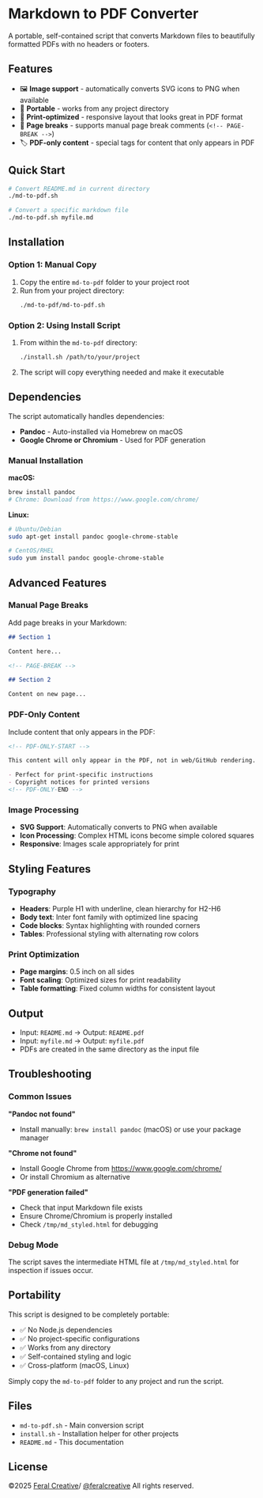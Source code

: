 # Markdown to PDF Converter

A portable, self-contained script that converts Markdown files to beautifully formatted PDFs with no headers or footers.

## Features

- 🖼️ **Image support** - automatically converts SVG icons to PNG when available
- 🔧 **Portable** - works from any project directory
- 📱 **Print-optimized** - responsive layout that looks great in PDF format
- 📖 **Page breaks** - supports manual page break comments (`<!-- PAGE-BREAK -->`)
- 🏷️ **PDF-only content** - special tags for content that only appears in PDF

## Quick Start

```bash
# Convert README.md in current directory
./md-to-pdf.sh

# Convert a specific markdown file
./md-to-pdf.sh myfile.md
```

## Installation

### Option 1: Manual Copy

1. Copy the entire `md-to-pdf` folder to your project root
2. Run from your project directory:
   ```bash
   ./md-to-pdf/md-to-pdf.sh
   ```

### Option 2: Using Install Script

1. From within the `md-to-pdf` directory:
   ```bash
   ./install.sh /path/to/your/project
   ```
2. The script will copy everything needed and make it executable

## Dependencies

The script automatically handles dependencies:

- **Pandoc** - Auto-installed via Homebrew on macOS
- **Google Chrome or Chromium** - Used for PDF generation

### Manual Installation

**macOS:**

```bash
brew install pandoc
# Chrome: Download from https://www.google.com/chrome/
```

**Linux:**

```bash
# Ubuntu/Debian
sudo apt-get install pandoc google-chrome-stable

# CentOS/RHEL
sudo yum install pandoc google-chrome-stable
```

## Advanced Features

### Manual Page Breaks

Add page breaks in your Markdown:

```markdown
## Section 1

Content here...

<!-- PAGE-BREAK -->

## Section 2

Content on new page...
```

<!-- PAGE-BREAK -->

### PDF-Only Content

Include content that only appears in the PDF:

```markdown
<!-- PDF-ONLY-START -->

This content will only appear in the PDF, not in web/GitHub rendering.

- Perfect for print-specific instructions
- Copyright notices for printed versions
<!-- PDF-ONLY-END -->
```

### Image Processing

- **SVG Support**: Automatically converts to PNG when available
- **Icon Processing**: Complex HTML icons become simple colored squares
- **Responsive**: Images scale appropriately for print

## Styling Features

### Typography

- **Headers**: Purple H1 with underline, clean hierarchy for H2-H6
- **Body text**: Inter font family with optimized line spacing
- **Code blocks**: Syntax highlighting with rounded corners
- **Tables**: Professional styling with alternating row colors

### Print Optimization

- **Page margins**: 0.5 inch on all sides
- **Font scaling**: Optimized sizes for print readability
- **Table formatting**: Fixed column widths for consistent layout

## Output

- Input: `README.md` → Output: `README.pdf`
- Input: `myfile.md` → Output: `myfile.pdf`
- PDFs are created in the same directory as the input file

<!-- PAGE-BREAK -->

## Troubleshooting

### Common Issues

**"Pandoc not found"**

- Install manually: `brew install pandoc` (macOS) or use your package manager

**"Chrome not found"**

- Install Google Chrome from https://www.google.com/chrome/
- Or install Chromium as alternative

**"PDF generation failed"**

- Check that input Markdown file exists
- Ensure Chrome/Chromium is properly installed
- Check `/tmp/md_styled.html` for debugging

### Debug Mode

The script saves the intermediate HTML file at `/tmp/md_styled.html` for inspection if issues occur.

## Portability

This script is designed to be completely portable:

- ✅ No Node.js dependencies
- ✅ No project-specific configurations
- ✅ Works from any directory
- ✅ Self-contained styling and logic
- ✅ Cross-platform (macOS, Linux)

Simply copy the `md-to-pdf` folder to any project and run the script.

## Files

- `md-to-pdf.sh` - Main conversion script
- `install.sh` - Installation helper for other projects
- `README.md` - This documentation

## License

©2025 [Feral Creative](https://feralcreative.co)/ [@feralcreative](https://github.com/feralcreative)
All rights reserved.
